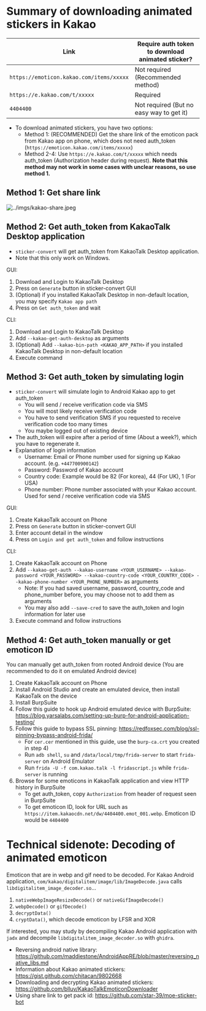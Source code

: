 # Summary of downloading animated stickers in Kakao
| Link                                     | Require auth token to download animated sticker? |
| ---------------------------------------- | -------------------------------------------------|
| `https://emoticon.kakao.com/items/xxxxx` | Not required (Recommended method)                |
| `https://e.kakao.com/t/xxxxx`            | Required                                         |
| `4404400`                                | Not required (But no easy way to get it)         |

- To download animated stickers, you have two options:
    - Method 1: (RECOMMENDED) Get the share link of the emoticon pack from Kakao app on phone, which does not need auth_token (`https://emoticon.kakao.com/items/xxxxx`)
    - Method 2-4: Use `https://e.kakao.com/t/xxxxx` which needs auth_token (Authorization header during request). **Note that this method may not work in some cases with unclear reasons, so use method 1.**

## Method 1: Get share link
![../imgs/kakao-share.jpeg](../imgs/kakao-share.jpeg)

## Method 2: Get auth_token from KakaoTalk Desktop application
- `sticker-convert` will get auth_token from KakaoTalk Desktop application.
- Note that this only work on Windows.

GUI:
1. Download and Login to KakaoTalk Desktop
2. Press on `Generate` button in sticker-convert GUI
3. (Optional) if you installed KakaoTalk Desktop in non-default location, you may specify `Kakao app path`
4. Press on `Get auth_token` and wait

CLI:
1. Download and Login to KakaoTalk Desktop
2. Add `--kakao-get-auth-desktop` as arguments
3. (Optional) Add `--kakao-bin-path <KAKAO_APP_PATH>` if you installed KakaoTalk Desktop in non-default location
3. Execute command


## Method 3: Get auth_token by simulating login
- `sticker-convert` will simulate login to Android Kakao app to get auth_token
    - You will send / receive verification code via SMS
    - You will most likely receive verification code
    - You have to send verification SMS if you requested to receive verification code too many times
    - You maybe logged out of existing device
- The auth_token will expire after a period of time (About a week?), which you have to regenerate it.
- Explanation of login information
    - Username: Email or Phone number used for signing up Kakao account. (e.g. `+447700900142`)
    - Password: Password of Kakao account
    - Country code: Example would be 82 (For korea), 44 (For UK), 1 (For USA)
    - Phone number: Phone number associated with your Kakao account. Used for send / receive verification code via SMS

GUI:
1. Create KakaoTalk account on Phone
2. Press on `Generate` button in sticker-convert GUI
3. Enter account detail in the window
4. Press on `Login and get auth_token` and follow instructions

CLI:
1. Create KakaoTalk account on Phone
2. Add `--kakao-get-auth --kakao-username <YOUR_USERNAME> --kakao-password <YOUR_PASSWORD> --kakao-country-code <YOUR_COUNTRY_CODE> --kakao-phone-number <YOUR_PHONE_NUMBER>` as arguments
    - Note: If you had saved username, password, country_code and phone_number before, you may choose not to add them as arguments
    - You may also add `--save-cred` to save the auth_token and login information for later use
3. Execute command and follow instructions

## Method 4: Get auth_token manually or get emoticon ID
You can manually get auth_token from rooted Android device (You are recommended to do it on emulated Android device)

1. Create KakaoTalk account on Phone
2. Install Android Studio and create an emulated device, then install KakaoTalk on the device
3. Install BurpSuite
4. Follow this guide to hook up Android emulated device with BurpSuite: https://blog.yarsalabs.com/setting-up-burp-for-android-application-testing/
5. Follow this guide to bypass SSL pinning: https://redfoxsec.com/blog/ssl-pinning-bypass-android-frida/
    - For `cer.cer` mentioned in this guide, use the `burp-ca.crt` you created in step 4)
    - Run `adb shell`, `su` and `/data/local/tmp/frida-server` to start `frida-server` on Android Emulator
    - Run `frida -U -f com.kakao.talk -l fridascript.js` while `frida-server` is running
6. Browse for some emoticons in KakaoTalk application and view HTTP history in BurpSuite
    - To get auth_token, copy `Authorization` from header of request seen in BurpSuite
    - To get emoticon ID, look for URL such as `https://item.kakaocdn.net/dw/4404400.emot_001.webp`. Emoticon ID would be `4404400`

# Technical sidenote: Decoding of animated emoticon
Emoticon that are in webp and gif need to be decoded. For Kakao Android application, `com/kakao/digitalitem/image/lib/ImageDecode.java` calls `libdigitalitem_image_decoder.so`...

1. `nativeWebpImageResizeDecode()` or `nativeGifImageDecode()`
2. `webpDecode()` or `gifDecode()`
3. `decryptData()`
4. `cryptData()`, which decode emoticon by LFSR and XOR

If interested, you may study by decompiling Kakao Android application with `jadx` and decompile `libdigitalitem_image_decoder.so` with `ghidra`.

- Reversing android native library: https://github.com/maddiestone/AndroidAppRE/blob/master/reversing_native_libs.md
- Information about Kakao animated stickers: https://gist.github.com/chitacan/9802668
- Downloading and decrypting Kakao animated stickers: https://github.com/blluv/KakaoTalkEmoticonDownloader
- Using share link to get pack id: https://github.com/star-39/moe-sticker-bot
